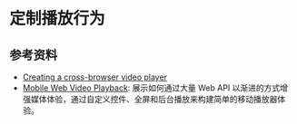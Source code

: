 # 定制播放行为

## 参考资料

- [Creating a cross-browser video player](https://developer.mozilla.org/en-US/docs/Web/Guide/Audio_and_video_delivery/cross_browser_video_player)
- [Mobile Web Video Playback](https://developers.google.com/web/fundamentals/media/mobile-web-video-playback): 展示如何通过大量 Web API 以渐进的方式增强媒体体验，通过自定义控件、全屏和后台播放来构建简单的移动播放器体验。